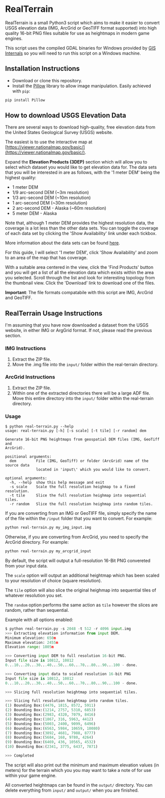 # RealTerrain

RealTerrain is a small Python3 script which aims to make it easier to convert
USGS elevation data (IMG, ArcGrid or GeoTIFF format supported) into high quality 
16-bit PNG files suitable for use as heightmaps in modern game engines.

This script uses the compiled GDAL binaries for Windows provided by 
[GIS Internals](http://www.gisinternals.com/release.php) so you will need to run
this script on a Windows machine.

## Installation Instructions

* Download or clone this repository.
* Install the [Pillow](https://pillow.readthedocs.io/en/3.0.x/installation.html#basic-installation)
library to allow image manipulation. Easily achieved with `pip`:

```python
pip install Pillow
```

## How to download USGS Elevation Data

There are several ways to download high-quality, free elevation data from the 
United States Geological Survey (USGS) website.

The easiest is to use the interactive map at 
[https://viewer.nationalmap.gov/basic/](https://viewer.nationalmap.gov/basic/).

Expand the __Elevation Products (3DEP)__ section which will allow you to select
which dataset you would like to get elevation data for. The data sets that you 
will be interested in are as follows, with the '1 meter DEM' being the highest 
quality:
* 1 meter DEM
* 1/9 arc-second DEM (~3m resolution)
* 1/3 arc-second DEM (~10m resolution)
* 1 arc-second DEM (~30m resolution)
* 2 arc-second DEM - Alaska (~60m resolution)
* 5 meter DEM - Alaska

Note that, although 1 meter DEM provides the highest resolution data, the
coverage is a lot less than the other data sets. You can toggle the coverage of
each data set by clicking the 'Show Availability' link under each tickbox.

More information about the data sets can be found 
[here](https://nationalmap.gov/3DEP/3dep_prodserv.html).

For this guide, I will select '1 meter DEM', click 'Show Availability' and 
zoom to an area of the map that has coverage.

With a suitable area centered in the view, click the 'Find Products' button and
you will get a list of all the elevation data which exists within the area you
selected. Scroll through the list and look for interesting topology from the
thumbnail view. Click the 'Download' link to download one of the files.

__Important__: The file formats compatabile with this script are IMG, ArcGrid
and GeoTIFF.

## RealTerrain Usage Instructions

I'm assuming that you have now downloaded a dataset from the USGS website, in
either IMG or ArgGrid format. If not, please read the previous section.

### IMG Instructions

1. Extract the ZIP file.
2. Move the .img file into the `input/` folder within the real-terrain directory.

### ArcGrid Instructions

1. Extract the ZIP file.
2. Within one of the extracted directories there will be a large ADF file.
Move this entire directory into the `input/` folder within the real-terrain directory.

### Usage

```
$ python real-terrain.py --help
usage: real-terrain.py [-h] [-s scale] [-t tile] [-r random] dem

Generate 16-bit PNG heightmaps from geospatial DEM files (IMG, GeoTiff and
ArcGrid).

positional arguments:
  dem         File (IMG, GeoTiff) or folder (ArcGrid) name of the source data
              located in 'input\' which you would like to convert.

optional arguments:
  -h, --help  show this help message and exit
  -s scale    Scale the full resolution heighmap to a fixed resolution.
  -t tile     Slice the full resolution heighmap into sequential tiles.
  -r random   Slice the full resolution heighmap into random tiles.
```

If you are converting from an IMG or GeoTIFF file, simply specify the name of the 
file within the `/input` folder that you want to convert. For example:

```python
python real-terrain.py my_img_input.img
```

Otherwise, if you are converting from ArcGrid, you need to specify the ArcGrid
directory. For example:

```python
python real-terrain.py my_arcgrid_input
```

By default, the script will output a full-resolution 16-Bit PNG convereted from your
input data.

The `scale` option will output an additional heightmap which has been scaled to your 
resolution of choice (square resolution).

The `tile` option will also slice the original heighmap into sequential tiles of whatever 
resolution you set.

The `random` option performs the same action as `tile` however the slices are random, rather 
than sequential.

Example with all options enabled:

```python
$ python real-terrain.py -s 2048 -t 512 -r 4096 input.img
>>> Extracting elevation information from input DEM.
Minimum elevation: 650m
Maximum elevation: 2455m
Elevation range: 1805m

>>> Converting input DEM to full resolution 16-bit PNG.
Input file size is 10812, 10812
0...10...20...30...40...50...60...70...80...90...100 - done.

>>> Converting input data to scaled resolution 16-bit PNG
Input file size is 10812, 10812
0...10...20...30...40...50...60...70...80...90...100 - done.

>>> Slicing full resolution heightmap into sequential tiles.

>>> Slicing full resolution heightmap into random tiles.
(1) Bounding Box:(4476, 1815, 8572, 5911)
(2) Bounding Box:(1214, 2757, 5310, 6853)
(3) Bounding Box:(2983, 4320, 7079, 8416)
(4) Bounding Box:(1867, 316, 5963, 4412)
(5) Bounding Box:(5003, 2400, 9099, 6496)
(6) Bounding Box:(6563, 5984, 10659, 10080)
(7) Bounding Box:(3892, 4681, 7988, 8777)
(8) Bounding Box:(5684, 168, 9780, 4264)
(9) Bounding Box:(6469, 436, 10565, 4532)
(10) Bounding Box:(2341, 3775, 6437, 7871)

>>> Completed
```

The script will also print out the minimum and maximum elevation values (in meters)
for the terrain which you you may want to take a note of for use within your game engine.

All converted heightmaps can be found in the `output/` directory. You can delete everything 
from `input/` and `output/` when you are finished.